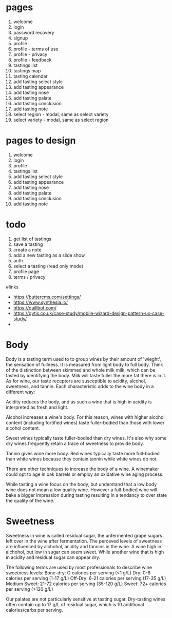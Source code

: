 # pages
1. welcome
2. login
3. password recovery
4. signup
5. profile
6. profile - terms of use
7. profile - privacy
8. profile - feedback
10. tastings list
11. tastings map
12. tasting calendar
13. add tasting select style
14. add tasting appearance
15. add tasting nose
16. add tasting palate
17. add tasting conclusion
18. add tasting note
19. select region - modal, same as select variety
20. select variety - modal, same as select region

# pages to design
1. welcome
2. login
3. profile
4. tastings list
5. add tasting select style
6. add tasting appearance
7. add tasting nose
8. add tasting palate
9. add tasting conclusion
10. add tasting note

# todo
1. get list of tastings
2. save a tasting
3. create a note
4. add a new tasting as a slide show
5. auth
6. select a tasting (read only mode)
7. profile page
8. terms / privacy

#links
- https://buttercms.com/settings/
- https://www.synthesia.io/
- https://quillbot.com/
- https://gytis.co.uk/case-study/mobile-wizard-design-pattern-ux-case-study/
- 





# Body

Body is a tasting term used to to group wines by their amount of 'wieght', the sensation of fullness.  It is measured from light body to full body. Think of the distinction between skimmed and whole milk milk, which can be tasted by identifying the body. Milk will taste fuller the more fat there is in it. As for wine, our taste receptors are susceptible to acidity, alcohol, sweetness, and tannin. Each characteristic adds to the wine body in a different way:

Acidity reduces the body, and as such a wine that is high in acidity is interpreted as fresh and light.

Alcohol increases a wine's body. For this reason, wines with higher alcohol content (including fortified wines) taste fuller-bodied than those with lower alcohol content.

Sweet wines typically taste fuller-bodied than dry wines. It's also why some dry wines frequently retain a trace of sweetness to provide body.

Tannin gives wine more body. Red wines typically taste more full-bodied than white wines because they contain tannin while white wines do not.

There are other techniques to increase the body of a wine. A winemaker could opt to age in oak barrels or employ an oxidative wine aging process.

While tasting a wine focus on the body, but understand that a low body wine does not mean a low quality wine.  However a full-bodied wine will bake a bigger impression during tasting resulting in a tendancy to over state the quality of the wine.


# Sweetness

Sweetness in wine is called residual sugar, the unfermented grape sugars left over in the wine after fermentation. The perceved levels of sweetness are influenced by alchohol, acidity and tannins in the wine. A wine high in alchohol, but low in sugar can seem sweet.  While another wine that is high in acidity and residual sugar can appear dry.

The following terms are used by most professionals to describe wine sweetness levels:
Bone-dry: O calories per serving (<1 g/L)
Dry: 0-6 calories per serving (1-17 g/L)
Off-Dry: 6-21 calories per serving (17-35 g/L)
Medium Sweet: 21-72 calories per serving (35-120 g/L)
Sweet: 72+ calories per serving (>120 g/L)

Our palates are not particularly sensitive at tasting sugar. Dry-tasting wines often contain up to 17 g/L of residual sugar, which is 10 additional calories/carbs per serving.
